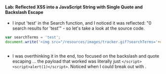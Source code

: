#### Lab: Reflected XSS into a JavaScript String with Single Quote and Backslash Escape
- I input 'test' in the Search function, and I noticed it was reflected: "0 search results for 'test'" - so let's take a look at the source code. 
```javascript
var searchTerms = 'test';
document.write('<img src="/resources/images/tracker.gif?searchTerms='+encodeURIComponent(searchTerms)+'">');
                    
```

- I was overthinking it in the end, too focused on the backslash and quote escaping ... the payload that worked was literally just `</script><script>alert(1)</script>`. Noticed when I could break out with </script>. 